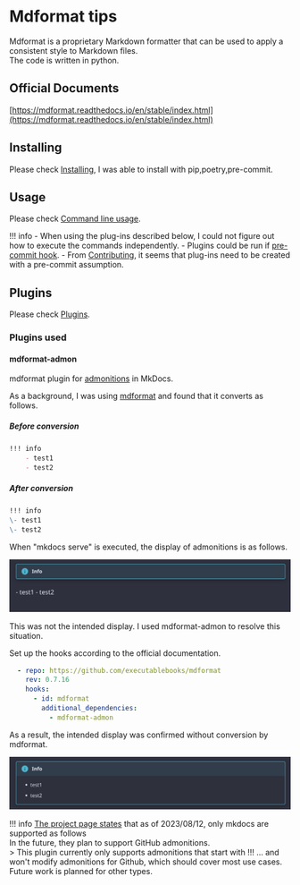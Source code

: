 # Mdformat tips

Mdformat is a proprietary Markdown formatter that can be used to apply a consistent style to Markdown files.<br/>
The code is written in python.

## Official Documents

[https://mdformat.readthedocs.io/en/stable/index.html](https://mdformat.readthedocs.io/en/stable/index.html)

## Installing

Please check [Installing](https://mdformat.readthedocs.io/en/stable/users/installation_and_usage.html#installing), I was able to install with pip,poetry,pre-commit.

## Usage

Please check [Command line usage](https://mdformat.readthedocs.io/en/stable/users/installation_and_usage.html#command-line-usage).

!!! info
    - When using the plug-ins described below, I could not figure out how to execute the commands independently.
    - Plugins could be run if [pre-commit hook](https://mdformat.readthedocs.io/en/stable/users/plugins.html#plugins).
    - From [Contributing](https://mdformat.readthedocs.io/en/stable/contributors/contributing.html#contributing), it seems that plug-ins need to be created with a pre-commit assumption.

## Plugins

Please check [Plugins](https://mdformat.readthedocs.io/en/stable/users/plugins.html#plugins).

### Plugins used

#### mdformat-admon

mdformat plugin for [admonitions](https://squidfunk.github.io/mkdocs-material/reference/admonitions/#admonitions) in MkDocs.

As a background, I was using [mdformat](https://mdformat.readthedocs.io/en/stable/index.html) and found that it converts as follows.

##### Before conversion

```md
!!! info
    - test1
    - test2
```

##### After conversion

```md
!!! info
\- test1
\- test2
```

When "mkdocs serve" is executed, the display of admonitions is as follows.

![admonitions_ng](./images/example-mkdocs-admonitions-ng.png)

This was not the intended display. I used mdformat-admon to resolve this situation.

Set up the hooks according to the official documentation.

```yaml
  - repo: https://github.com/executablebooks/mdformat
    rev: 0.7.16
    hooks:
      - id: mdformat
        additional_dependencies:
          - mdformat-admon
```

As a result, the intended display was confirmed without conversion by mdformat.

![admonitions_ok](./images/example-mkdocs-admonitions-ok.png)

!!! info
    [The project page states](https://github.com/KyleKing/mdformat-admon#caveats) that as of 2023/08/12, only mkdocs are supported as follows<br/>
    In the future, they plan to support GitHub admonitions.<br/>
    > This plugin currently only supports admonitions that start with !!! ... and won't modify admonitions for Github, which should cover most use cases. Future work is planned for other types.
